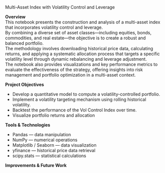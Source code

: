 Multi-Asset Index with Volatility Control and Leverage  

**Overview**  
This notebook presents the construction and analysis of a multi-asset index that incorporates volatility control and leverage.     
By combining a diverse set of asset classes—including equities, bonds, commodities, and real estate—the objective is to create a robust and balanced portfolio.   
The methodology involves downloading historical price data, calculating returns, and applying a systematic allocation process that targets a specific volatility level through dynamic rebalancing and leverage adjustment.   
The notebook also provides visualizations and key performance metrics to evaluate the effectiveness of the strategy, offering insights into risk management and portfolio optimization in a multi-asset context.  

**Project Objectives**    
- Develop a quantitative model to compute a volatility-controlled portfolio.
- Implement a volatility targeting mechanism using rolling historical volatility.
- Backtest the performance of the Vol Control Index over time.
- Visualize portfolio returns and allocation

**Tools & Technologies**  
- Pandas — data manipulation
- NumPy — numerical operations
- Matplotlib / Seaborn — data visualization
- yfinance — historical price data retrieval
- scipy.stats — statistical calculations

**Improvements & Future Work**    
